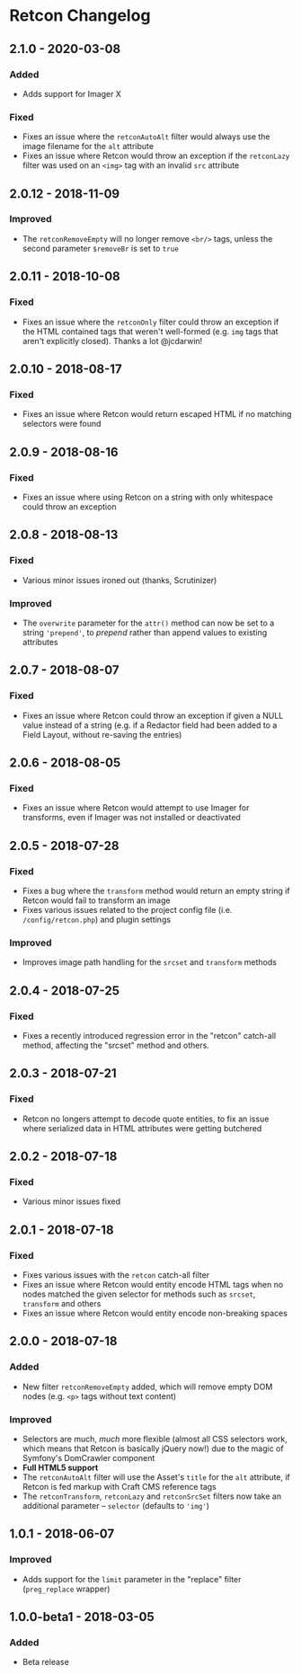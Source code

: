 # Retcon Changelog

## 2.1.0 - 2020-03-08
### Added
- Adds support for Imager X
### Fixed
- Fixes an issue where the `retconAutoAlt` filter would always use the image filename for the `alt` attribute
- Fixes an issue where Retcon would throw an exception if the `retconLazy` filter was used on an `<img>` tag with an invalid `src` attribute

## 2.0.12 - 2018-11-09
### Improved
- The `retconRemoveEmpty` will no longer remove `<br/>` tags, unless the second parameter `$removeBr` is set to `true`

## 2.0.11 - 2018-10-08
### Fixed
- Fixes an issue where the `retconOnly` filter could throw an exception if the HTML contained tags that weren't well-formed (e.g. `img` tags that aren't explicitly closed). Thanks a lot @jcdarwin!

## 2.0.10 - 2018-08-17
### Fixed
- Fixes an issue where Retcon would return escaped HTML if no matching selectors were found

## 2.0.9 - 2018-08-16
### Fixed
- Fixes an issue where using Retcon on a string with only whitespace could throw an exception

## 2.0.8 - 2018-08-13
### Fixed
- Various minor issues ironed out (thanks, Scrutinizer)
### Improved
- The `overwrite` parameter for the `attr()` method can now be set to a string `'prepend'`, to _prepend_ rather than append values to existing attributes

## 2.0.7 - 2018-08-07
### Fixed
- Fixes an issue where Retcon could throw an exception if given a NULL value instead of a string (e.g. if a Redactor field had been added to a Field Layout, without re-saving the entries)

## 2.0.6 - 2018-08-05
### Fixed
- Fixes an issue where Retcon would attempt to use Imager for transforms, even if Imager was not installed or deactivated

## 2.0.5 - 2018-07-28
### Fixed
- Fixes a bug where the `transform` method would return an empty string if Retcon would fail to transform an image
- Fixes various issues related to the project config file (i.e. `/config/retcon.php`) and plugin settings

### Improved
- Improves image path handling for the `srcset` and `transform` methods

## 2.0.4 - 2018-07-25
### Fixed
- Fixes a recently introduced regression error in the "retcon" catch-all method, affecting the "srcset" method and others.

## 2.0.3 - 2018-07-21
### Fixed
- Retcon no longers attempt to decode quote entities, to fix an issue where serialized data in HTML attributes were getting butchered

## 2.0.2 - 2018-07-18
### Fixed
- Various minor issues fixed

## 2.0.1 - 2018-07-18
### Fixed
- Fixes various issues with the `retcon` catch-all filter
- Fixes an issue where Retcon would entity encode HTML tags when no nodes matched the given selector for methods such as `srcset`, `transform` and others
- Fixes an issue where Retcon would entity encode non-breaking spaces

## 2.0.0 - 2018-07-18
### Added
- New filter `retconRemoveEmpty` added, which will remove empty DOM nodes (e.g. `<p>` tags without text content)

### Improved
- Selectors are much, _much_ more flexible (almost all CSS selectors work, which means that Retcon is basically jQuery now!) due to the magic of Symfony's DomCrawler component
- **Full HTML5 support**
- The `retconAutoAlt` filter will use the Asset's `title` for the `alt` attribute, if Retcon is fed markup with Craft CMS reference tags
- The `retconTransform`, `retconLazy` and `retconSrcSet` filters now take an additional parameter – `selector` (defaults to `'img'`)

## 1.0.1 - 2018-06-07
### Improved
- Adds support for the `limit` parameter in the "replace" filter (`preg_replace` wrapper)

## 1.0.0-beta1 - 2018-03-05
### Added
- Beta release
